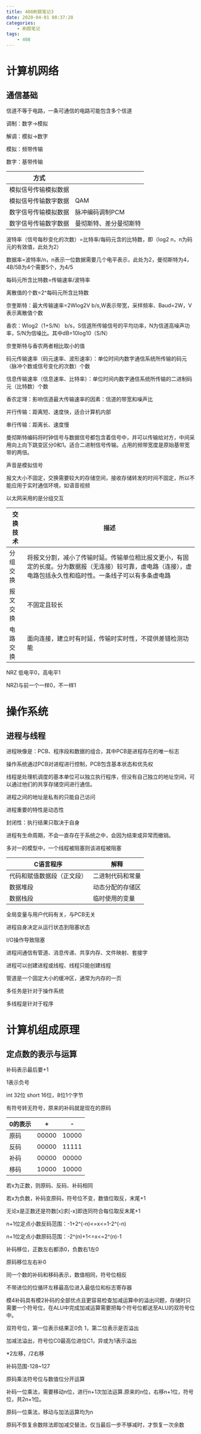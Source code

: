 ```yaml
---
title: 408刷题笔记3
date: 2020-04-01 08:37:28
categories: 
    - 刷题笔记
tags: 
    - 408
---
```


# 计算机网络

## 通信基础

信道不等于电路，一条可通信的电路可能包含多个信道

调制：数字->模拟

解调：模拟->数字

模拟：频带传输

数字：基带传输

| 方式                 |                        |
| -------------------- | ---------------------- |
| 模拟信号传输模拟数据 |                        |
| 模拟信号传输数字数据 | QAM                    |
| 数字信号传输模拟数据 | 脉冲编码调制PCM        |
| 数字信号传输数字数据 | 曼彻斯特、差分曼彻斯特 |

波特率（信号每秒变化的次数）=比特率/每码元含的比特数，即（log2 n，n为码元的有效值，此处为2）

数据率=波特率/n，n表示一位数据需要几个电平表示，此处为2，曼彻斯特为4，4B/5B为4个需要5个，为4/5

每码元所含比特数=传输速率/波特率

离散值的个数=2^每码元所含比特数

奈奎斯特：最大传输速率=2Wlog2V b/s,W表示带宽，采样频率、Baud=2W，V表示离散值个数

香农：Wlog2（1+S/N） b/s，S信道所传输信号的平均功率，N为信道高噪声功率，S/N为信噪比。其中dB=10log10（S/N）

奈奎斯特与香农两者相比取小的值

码元传输速率（码元速率、波形速率）：单位时间内数字通信系统所传输的码元（脉冲个数或信号变化的次数）个数

信息传输速率（信息速率、比特率）：单位时间内数字通信系统所传输的二进制码元（比特数）个数

香农定理：影响信道最大传输速率的因素：信道的带宽和噪声比

并行传输：距离短、速度快，适合计算机内部

串行传输：距离长、速度慢

曼彻斯特编码将时钟信号与数据信号都包含着信号中，并可以传输给对方，中间采用向上向下跳变区分0和1。适合二进制信号传输。占用的频带宽度是原始基带宽带的两倍。

声音是模拟信号

报文大小不固定，交换需要较大的存储空间，接收存储转发的时间不固定，所以不能应用于实时通信环境，如语音视频

以太网采用的是分组交互

| 交换技术 | 描述                                                         |
| -------- | ------------------------------------------------------------ |
| 分组交换 | 将报文分割，减小了传输时延。传输单位相比报文更小，有固定的长度。分为数据报（无连接）较可靠，虚电路（连接），虚电路包括永久性和临时性。一条线子可以有多条虚电路 |
| 报文交换 | 不固定且较长                                                 |
| 电路交换 | 面向连接，建立时有时延，传输时实时性，不提供差错检测功能     |

NRZ 低电平0，高电平1

NRZI与前一个一样0，不一样1

# 操作系统

## 进程与线程

进程映像是：PCB、程序段和数据的组合，其中PCB是进程存在的唯一标志

操作系统通过PCB对进程进行控制，PCB包含基本状态和优先权

线程是处理机调度的基本单位可以独立执行程序，但没有自己独立的地址空间，可以通过他们的共享存储空间进行通信。

进程之间的地址是私有的只能自己访问

进程重要的特性是动态性

封闭性：执行结果只取决于自身

进程有生命周期，不会一直存在于系统之中，会因为结束或异常而撤销。

多对一的模型中，一个线程被阻塞则该进程被阻塞

| C语言程序                  | 解释             |
| -------------------------- | ---------------- |
| 代码和赋值数据段（正文段） | 二进制代码和常量 |
| 数据堆段                   | 动态分配的存储区 |
| 数据栈段                   | 临时使用的变量   |

全局变量与用户代码有关，与PCB无关

进程自身决定从运行状态到阻塞状态

I/O操作导致阻塞

进程间通信有管道、消息传递、共享内存、文件映射、套接字

进程可以创建进程或线程、线程只能创建线程

管道是一个固定大小的缓冲区，通常为内存的一页

多任务是针对于操作系统

多线程是针对于程序

# 计算机组成原理

## 定点数的表示与运算

补码表示最后要+1

1表示负号

int 32位 short 16位，8位1个字节

有符号转无符号，原来的补码就是现在的原码

| 0的表示 | +     | -     |
| ------- | ----- | ----- |
| 原码    | 00000 | 10000 |
| 反码    | 00000 | 11111 |
| 补码    | 00000 | 00000 |
| 移码    | 10000 | 10000 |

若x为正数，则原码、反码、补码相同

若x为负数，补码变原码，符号位不变，数值位取反，末尾+1

无论x是正数还是符数[x]求[-x]即连同符合每位取反末尾+1

n+1位定点小数反码范围：-1+2^(-n)<=x<=1-2^(-n)

n+1位定点小数原码范围：-2^(n)+1<=x<=2^(n)-1

补码移位，正数左右都添0，负数右1左0

原码移位左右补0

同一个数的补码和移码表示，数值相同，符号位相反

不带进位的位循环左移最高位进入最低位和标志寄存器

模4补码具有模2补码的全部优点且更容易检查加减运算中的溢出问题，存储时只需要一个符号位，在ALU中完成加减运算需要把每个符号位都送至ALU的双符号位中。

双符号位，第一位表示结果正0负 1，第二位表示是否溢出

加减法溢出，符号位C0最高位进位C1，异或为1表示溢出

*2左移，/2右移

补码范围-128~127

原码乘法符号位与数值位分开运算

补码一位乘法，需要移动n位，进行n+1次加法运算.原来的n位，右移n+1位，符号位，共2n+1位。

原码一位乘法，移动与加法运算均为n

原码不恢复余数除法即加减交替法，仅当最后一步不够减时，才恢复一次余数